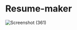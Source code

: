 # Resume-maker
![Screenshot (361)](https://github.com/aliasgharfathikhah/Resume-maker/assets/114841573/1bce1de6-b7c6-4c60-b20e-33a59aa8568f)
